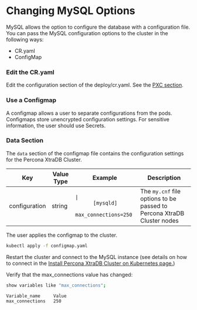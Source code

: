 Changing MySQL Options
============================================================================

MySQL allows the option to configure the database with a configuration file. You can pass the MySQL configuration options to the cluster in the following ways:
* CR.yaml
* ConfigMap

### Edit the CR.yaml

Edit the configuration section of the deploy/cr.yaml. See the [PXC section]( https://percona.github.io/percona-xtradb-cluster-operator/configure/operator).


### Use a Configmap

A configmap allows a user to separate configurations from the pods. Configmaps store unencrypted configuration settings. For sensitive information, the user should use Secrets.

### Data Section

The `data` section of the configmap file contains the configuration settings for the Percona XtraDB Cluster.

| Key                            | Value Type | Example   | Description |
|--------------------------------|------------|-----------|---------                                                                   |
|configuration                   | string     |<code>&#124;</code><br>`      [mysqld]`<br>`        max_connections=250` | The `my.cnf` file options to be passed to Percona XtraDB Cluster nodes


The user applies the configmap to the cluster.
```bash
kubectl apply -f configmap.yaml
```

Restart the cluster and connect to the MySQL instance (see details on how to connect in the [Install Percona XtraDB Cluster on Kubernetes page.](https://percona.github.io/percona-xtradb-cluster-operator/install/kubernetes))

Verify that the max_connections value has changed:
```bash
show variables like "max_connections";

Variable_name     Value
max_connections   250
```  
